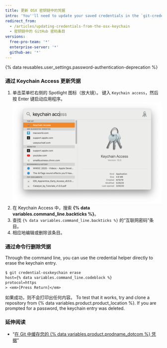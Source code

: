 ```yaml
---
title: 更新 OSX 密钥链中的凭据
intro: 'You''ll need to update your saved credentials in the `git-credential-osxkeychain` helper if you change your{% if currentVersion != "github-ae@latest" %} username, password, or{% endif %} personal access token on {% data variables.product.product_name %}.'
redirect_from:
  - /articles/updating-credentials-from-the-osx-keychain
  - 密钥链中的 GitHub 密码条目
versions:
  free-pro-team: '*'
  enterprise-server: '*'
  github-ae: '*'
---
```


{% data reusables.user_settings.password-authentication-deprecation %}

### 通过 Keychain Access 更新凭据

1. 单击菜单栏右侧的 Spotlight 图标（放大镜）。 键入 `Keychain access`，然后按 Enter 键启动应用程序。 ![Spotlight 搜索栏](/assets/images/help/setup/keychain-access.png)
2. 在 Keychain Access 中，搜索 **{% data variables.command_line.backticks %}**。
3. 查找 `{% data variables.command_line.backticks %}` 的“互联网密码”条目。
4. 相应地编辑或删除该条目。

### 通过命令行删除凭据

Through the command line, you can use the credential helper directly to erase the keychain entry.

```shell
$ git credential-osxkeychain erase
host={% data variables.command_line.codeblock %}
protocol=https
> <em>[Press Return]</em>
```

如果成功，则不会打印出任何内容。 To test that it works, try and clone a repository from {% data variables.product.product_location %}. If you are prompted for a password, the keychain entry was deleted.

### 延伸阅读

- “[在 Git 中缓存您的 {% data variables.product.prodname_dotcom %} 凭据](/github/using-git/caching-your-github-credentials-in-git/)”
